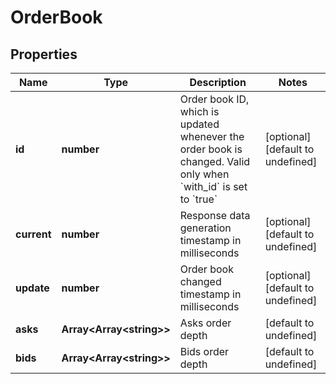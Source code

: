 # OrderBook

## Properties

Name | Type | Description | Notes
------------ | ------------- | ------------- | -------------
**id** | **number** | Order book ID, which is updated whenever the order book is changed. Valid only when &#x60;with_id&#x60; is set to &#x60;true&#x60; | [optional] [default to undefined]
**current** | **number** | Response data generation timestamp in milliseconds | [optional] [default to undefined]
**update** | **number** | Order book changed timestamp in milliseconds | [optional] [default to undefined]
**asks** | **Array&lt;Array&lt;string&gt;&gt;** | Asks order depth | [default to undefined]
**bids** | **Array&lt;Array&lt;string&gt;&gt;** | Bids order depth | [default to undefined]

